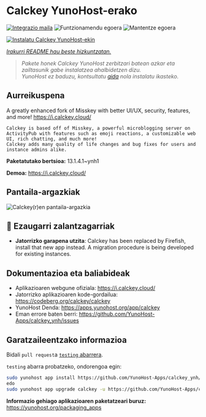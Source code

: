 <!--
Ohart ongi: README hau automatikoki sortu da <https://github.com/YunoHost/apps/tree/master/tools/readme_generator>ri esker
EZ editatu eskuz.
-->

# Calckey YunoHost-erako

[![Integrazio maila](https://dash.yunohost.org/integration/calckey.svg)](https://ci-apps.yunohost.org/ci/apps/calckey/) ![Funtzionamendu egoera](https://ci-apps.yunohost.org/ci/badges/calckey.status.svg) ![Mantentze egoera](https://ci-apps.yunohost.org/ci/badges/calckey.maintain.svg)

[![Instalatu Calckey YunoHost-ekin](https://install-app.yunohost.org/install-with-yunohost.svg)](https://install-app.yunohost.org/?app=calckey)

*[Irakurri README hau beste hizkuntzatan.](./ALL_README.md)*

> *Pakete honek Calckey YunoHost zerbitzari batean azkar eta zailtasunik gabe instalatzea ahalbidetzen dizu.*  
> *YunoHost ez baduzu, kontsultatu [gida](https://yunohost.org/install) nola instalatu ikasteko.*

## Aurreikuspena


A greatly enhanced fork of Misskey with better UI/UX, security, features, and more! https://i.calckey.cloud/


    Calckey is based off of Misskey, a powerful microblogging server on ActivityPub with features such as emoji reactions, a customizable web UI, rich chatting, and much more!
    Calckey adds many quality of life changes and bug fixes for users and instance admins alike.
   


**Paketatutako bertsioa:** 13.1.4.1~ynh1

**Demoa:** <https://i.calckey.cloud/>

## Pantaila-argazkiak

![Calckey(r)en pantaila-argazkia](./doc/screenshots/screenshot-calckey.png)

## :red_circle: Ezaugarri zalantzagarriak

- **Jatorrizko garapena utzita**: Calckey has been replaced by Firefish, install that new app instead. A migration procedure is being developed for existing instances.

## Dokumentazioa eta baliabideak

- Aplikazioaren webgune ofiziala: <https://i.calckey.cloud/>
- Jatorrizko aplikazioaren kode-gordailua: <https://codeberg.org/calckey/calckey>
- YunoHost Denda: <https://apps.yunohost.org/app/calckey>
- Eman errore baten berri: <https://github.com/YunoHost-Apps/calckey_ynh/issues>

## Garatzaileentzako informazioa

Bidali `pull request`a [`testing` abarrera](https://github.com/YunoHost-Apps/calckey_ynh/tree/testing).

`testing` abarra probatzeko, ondorengoa egin:

```bash
sudo yunohost app install https://github.com/YunoHost-Apps/calckey_ynh/tree/testing --debug
edo
sudo yunohost app upgrade calckey -u https://github.com/YunoHost-Apps/calckey_ynh/tree/testing --debug
```

**Informazio gehiago aplikazioaren paketatzeari buruz:** <https://yunohost.org/packaging_apps>

